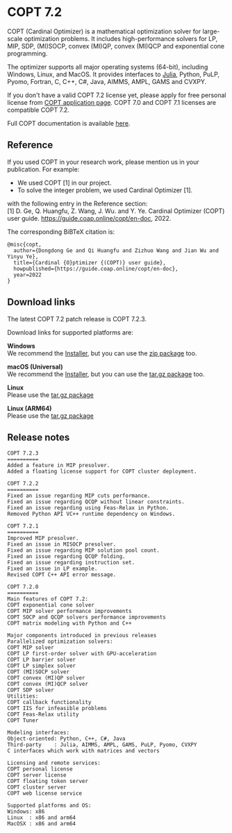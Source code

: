 # COPT 7.2

COPT (Cardinal Optimizer) is a mathematical optimization solver for large-scale optimization problems.
It includes high-performance solvers for LP, MIP, SDP, (MI)SOCP, convex (MI)QP, convex (MI)QCP and exponential cone programming.

The optimizer supports all major operating systems (64-bit), including Windows, Linux, and MacOS.
It provides interfaces to [Julia](https://github.com/COPT-Public/COPT.jl), Python, PuLP, Pyomo, Fortran, C, C++, C#, Java, AIMMS, AMPL, GAMS and CVXPY.

If you don't have a valid COPT 7.2 license yet,
please apply for free personal license from [COPT application page](https://www.shanshu.ai/copt).
COPT 7.0 and COPT 7.1 licenses are compatible COPT 7.2.

Full COPT documentation is available [here](https://guide.coap.online/copt/en-doc/index.html).

## Reference
If you used COPT in your research work, please mention us in your publication. For example:
  - We used COPT [1] in our project.
  - To solve the integer problem, we used Cardinal Optimizer [1].

with the following entry in the Reference section:<br>
[1] D. Ge, Q. Huangfu, Z. Wang, J. Wu. and Y. Ye. Cardinal Optimizer (COPT) user guide. https://guide.coap.online/copt/en-doc, 2022.

The corresponding BiBTeX citation is:
```
@misc{copt,
  author={Dongdong Ge and Qi Huangfu and Zizhuo Wang and Jian Wu and Yinyu Ye},
  title={Cardinal {O}ptimizer {(COPT)} user guide},
  howpublished={https://guide.coap.online/copt/en-doc},
  year=2022
}
```
## Download links
The latest COPT 7.2 patch release is COPT 7.2.3.

Download links for supported platforms are:

**Windows**<br>
  We recommend
  the [Installer](https://pub.shanshu.ai/download/copt/7.2.3/win64/CardinalOptimizer-7.2.3-win64-installer.zip),
  but you can use the [zip package](https://pub.shanshu.ai/download/copt/7.2.3/win64/CardinalOptimizer-7.2.3-win64.zip) too.

**macOS (Universal)**<br>
  We recommend
  the [Installer](https://pub.shanshu.ai/download/copt/7.2.3/osx64/CardinalOptimizer-7.2.3-universal_mac.dmg),
  but you can use the [tar.gz package](https://pub.shanshu.ai/download/copt/7.2.3/osx64/CardinalOptimizer-7.2.3-universal_mac.tar.gz) too.<br>

**Linux**<br>
  Please use the [tar.gz package](https://pub.shanshu.ai/download/copt/7.2.3/linux64/CardinalOptimizer-7.2.3-lnx64.tar.gz)

**Linux (ARM64)**<br>
  Please use the [tar.gz package](https://pub.shanshu.ai/download/copt/7.2.3/aarch64/CardinalOptimizer-7.2.3-aarch64_lnx.tar.gz)

## Release notes

```
COPT 7.2.3
==========
Added a feature in MIP presolver.
Added a floating license support for COPT cluster deployment.

COPT 7.2.2
==========
Fixed an issue regarding MIP cuts performance.
Fixed an issue regarding QCQP without linear constraints.
Fixed an issue regarding using Feas-Relax in Python.
Removed Python API VC++ runtime dependency on Windows.

COPT 7.2.1
==========
Improved MIP presolver.
Fixed an issue in MISOCP presolver.
Fixed an issue regarding MIP solution pool count.
Fixed an issue regarding QCQP folding.
Fixed an issue regarding instruction set.
Fixed an issue in LP example.
Revised COPT C++ API error message.

COPT 7.2.0
==========
Main features of COPT 7.2:
COPT exponential cone solver
COPT MIP solver performance improvements
COPT SOCP and QCQP solvers performance improvements
COPT matrix modeling with Python and C++

Major components introduced in previous releases
Parallelized optimization solvers:
COPT MIP solver
COPT LP first-order solver with GPU-acceleration
COPT LP barrier solver
COPT LP simplex solver
COPT (MI)SOCP solver
COPT convex (MI)QP solver
COPT convex (MI)QCP solver
COPT SDP solver
Utilities:
COPT callback functionality
COPT IIS for infeasible problems
COPT Feas-Relax utility
COPT Tuner

Modeling interfaces:
Object-oriented: Python, C++, C#, Java
Third-party    : Julia, AIMMS, AMPL, GAMS, PuLP, Pyomo, CVXPY
C interfaces which work with matrices and vectors

Licensing and remote services:
COPT personal license
COPT server license
COPT floating token server
COPT cluster server
COPT web license service

Supported platforms and OS:
Windows: x86
Linux  : x86 and arm64
MacOSX : x86 and arm64
```
